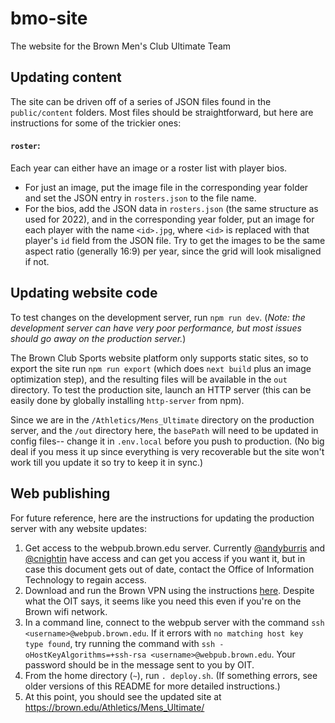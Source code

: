 # bmo-site
The website for the Brown Men's Club Ultimate Team

## Updating content
The site can be driven off of a series of JSON files found in the `public/content` folders. Most files should be straightforward, but here are instructions for some of the trickier ones:
#### `roster`:
Each year can either have an image or a roster list with player bios. 
- For just an image, put the image file in the corresponding year folder and set the JSON entry in `rosters.json` to the file name.
- For the bios, add the JSON data in `rosters.json` (the same structure as used for 2022), and in the corresponding year folder, put an image for each player with the name `<id>.jpg`, where `<id>` is replaced with that player's `id` field from the JSON file. Try to get the images to be the same aspect ratio (generally 16:9) per year, since the grid will look misaligned if not.

## Updating website code
To test changes on the development server, run `npm run dev`. (*Note: the development server can have very poor performance, but most issues should go away on the production server.*)

The Brown Club Sports website platform only supports static sites, so to export the site run `npm run export` (which does `next build` plus an image optimization step), and the resulting files will be available in the `out` directory.
To test the production site, launch an HTTP server (this can be easily done by globally installing `http-server` from npm).

Since we are in the `/Athletics/Mens_Ultimate` directory on the production server, and the `/out` directory here, the `basePath` will need to be updated in config files-- change it in `.env.local` before you push to production. (No big deal if you mess it up since everything is very recoverable but the site won't work till you update it so try to keep it in sync.)

## Web publishing
For future reference, here are the instructions for updating the production server with any website updates:
1. Get access to the webpub.brown.edu server. Currently [@andyburris](https://github.com/andyburris) and [@cnightin](https://github.com/cnightin) have access and can get you access if you want it, but in case this document gets out of date, contact the Office of Information Technology to regain access.
2. Download and run the Brown VPN using the instructions [here](https://ithelp.brown.edu/kb/articles/connect-to-brown-s-vpn-pc-mac). Despite what the OIT says, it seems like you need this even if you're on the Brown wifi network.
3. In a command line, connect to the webpub server with the command `ssh <username>@webpub.brown.edu`. If it errors with `no matching host key type found`, try running the command with `ssh -oHostKeyAlgorithms=+ssh-rsa <username>@webpub.brown.edu`. Your password should be in the message sent to you by OIT.
4. From the home directory (`~`), run `. deploy.sh`. (If something errors, see older versions of this README for more detailed instructions.)
5. At this point, you should see the updated site at https://brown.edu/Athletics/Mens_Ultimate/